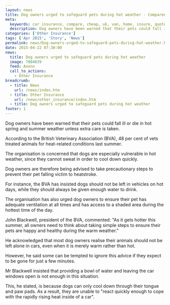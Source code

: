 ```yaml
---
layout: news
title: Dog owners urged to safeguard pets during hot weather - Compareni.com
meta:
  keywords: car insurance, compare, cheap, uk, van, home, insure, quotes, online, comparison, bike, loans, life
  description: Dog owners have been warned that their pets could fall ill or die in hot spring and summer weather unless extra care is taken
categories: ['Other Insurance']
tags: ['Apr 2015', 'Story', 'News']
permalink: news/Dog-owners-urged-to-safeguard-pets-during-hot-weather.htm
date: 2015-04-22 07:30:00
news:
  title: Dog owners urged to safeguard pets during hot weather
  image: 7004039
  feed: Axonn
  call_to_actions:
    - Other Insurance
breadcrumb:
  - title: News
    url: /news/index.htm
  - title: Other Insurance
    url: /news/other_insurance/index.htm
  - title: Dog owners urged to safeguard pets during hot weather
footer: 1
---
```


Dog owners have been warned that their pets could fall ill or die in hot spring and summer weather unless extra care is taken.

According to the British Veterinary Association (BVA), 48 per cent of vets treated animals for heat-related conditions last summer.

The organisation is concerned that dogs are especially vulnerable in hot weather, since they cannot sweat in order to cool down quickly.

Dog owners are therefore being advised to take precautionary steps to prevent their pet falling victim to heatstroke.

For instance, the BVA has insisted dogs should not be left in vehicles on hot days, while they should always be given enough water to drink.

The organisation has also urged dog owners to ensure their pet has adequate ventilation at all times and has access to a shaded area during the hottest time of the day.

John Blackwell, president of the BVA, commented: &quot;As it gets hotter this summer, all owners need to think about taking simple steps to ensure their pets are happy and healthy during the warm weather.&quot;

He acknowledged that most dog owners realise their animals should not be left alone in cars, even when it is merely warm rather than hot.

However, he said some can be tempted to ignore this advice if they expect to be gone for just a few minutes.

Mr Blackwell insisted that providing a bowl of water and leaving the car windows open is not enough in this situation.

This, he stated, is because dogs can only cool down through their tongue and paw pads. As&nbsp;a result, they are unable to &quot;react quickly enough to cope with the rapidly rising heat inside of a car&quot;.
